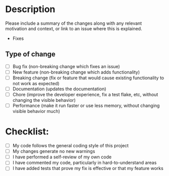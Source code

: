 # Description

Please include a summary of the changes along with any relevant motivation and context,
or link to an issue where this is explained.

<!-- If a relevant issue already exists, please reference it by including `- Fixes #<issue number>` below. -->

- Fixes

## Type of change

<!-- Delete any that are not relevant -->

- [ ] Bug fix (non-breaking change which fixes an issue)
- [ ] New feature (non-breaking change which adds functionality)
- [ ] Breaking change (fix or feature that would cause existing functionality to not work as expected)
- [ ] Documentation (updates the documentation)
- [ ] Chore (improve the developer experience, fix a test flake, etc, without changing the visible behavior)
- [ ] Performance (make it run faster or use less memory, without changing visible behavior much)

# Checklist:

- [ ] My code follows the general coding style of this project
- [ ] My changes generate no new warnings
- [ ] I have performed a self-review of my own code
- [ ] I have commented my code, particularly in hard-to-understand areas
- [ ] I have added tests that prove my fix is effective or that my feature works
